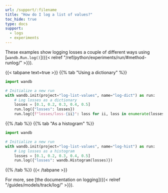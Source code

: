 ```yaml
---
url: /support/:filename
title: "How do I log a list of values?"
toc_hide: true
type: docs
support:
  - logs
  - experiments
---
```

These examples show logging losses a couple of different ways using [`wandb.Run.log()`]({{< relref "/ref/python/experiments/run/#method-runlog/" >}}).

{{< tabpane text=true >}}
{{% tab "Using a dictionary" %}}
```python
import wandb

# Initialize a new run
with wandb.init(project="log-list-values", name="log-dict") as run:
    # Log losses as a dictionary
    losses = [0.1, 0.2, 0.3, 0.4, 0.5]
    run.log({"losses": losses})
    run.log({f"losses/loss-{ii}": loss for ii, loss in enumerate(losses)})
```
{{% /tab %}}
{{% tab "As a histogram" %}}
```python
import wandb

# Initialize a new run
with wandb.init(project="log-list-values", name="log-hist") as run:
    # Log losses as a histogram
    losses = [0.1, 0.2, 0.3, 0.4, 0.5]
    run.log({"losses": wandb.Histogram(losses)})
```
{{% /tab %}}
{{< /tabpane >}}

For more, see [the documentation on logging]({{< relref "/guides/models/track/log/" >}}).